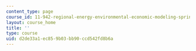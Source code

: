 ```yaml
---
content_type: page
course_id: 11-942-regional-energy-environmental-economic-modeling-spring-2007
layout: course_home
title: ''
type: course
uid: d2de33a1-ec85-9b03-bb90-ccd542fd8b6a
---
```

